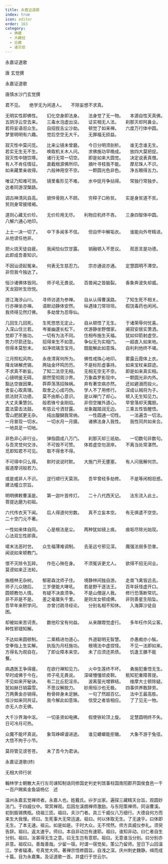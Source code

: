 ```yaml
---
title: 永嘉证道歌
index: true
icon: editor
order: 163
category:
  - 佛藏
  - 大藏经
  - 论藏
  - 诸宗部
---
```


  永嘉证道歌  

唐 玄觉撰  

永嘉证道歌  

唐慎水沙门玄觉撰  

君不见。　　绝学无为闲道人。　　不除妄想不求真。  

无明实性即佛性。　　幻化空身即法身。　　法身觉了无一物。　　本源自性天真佛。　　五阴浮云空去来。　　三毒水泡虚出没。　　证实相无人法。　　刹那灭却阿鼻业。　　若将妄语诳众生。　　自招拔舌尘沙劫。　　顿觉了如来禅。　　六度万行体中圆。　　梦里明明有六趣。　　觉后空空无大千。　　无罪福无损益。  

寂灭性中莫问觅。　　比来尘镜未曾磨。　　今日分明须剖析。　　谁无念谁无生。　　若实无生无不生。　　唤取机关木人问。　　求佛施功早晚成。　　放四大莫把捉。　　寂灭性中随饮啄。　　诸行无常一切空。　　即是如来大圆觉。　　决定说表真僧。　　有人不肯任情征。　　直截根源佛所印。　　摘叶寻枝我不能。　　摩尼珠人不识。　　如来藏里亲收得。　　六般神用空不空。　　一颗圆光色非色。　　净五眼得五力。  

唯证乃知难可测。　　镜里看形见不难。　　水中捉月争拈得。　　常独行常独步。　　达者同游涅槃路。  

调古神清风自高。　　貌悴骨刚人不顾。　　穷释子口称贫。　　实是身贫道不贫。　　贫则身常披缕褐。  

道则心藏无价珍。　　无价珍用无尽。　　利物应机终不吝。　　三身四智体中圆。　　八解六通心地印。  

上士一决一切了。　　中下多闻多不信。　　但自怀中解垢衣。　　谁能向外夸精进。　　从他谤任他非。  

把火烧天徒自疲。　　我闻恰似饮甘露。　　销融顿入不思议。　　观恶言是功德。　　此即成吾善知识。  

不因讪谤起冤亲。　　何表无生慈忍力。　　宗亦通说亦通。　　定慧圆明不滞空。　　非但我今独达了。  

恒沙诸佛体皆同。　　师子吼无畏说。　　百兽闻之皆脑裂。　　香象奔波失却威。　　天龙寂听生欣悦。  

游江海涉山川。　　寻师访道为参禅。　　自从认得曹溪路。　　了知生死不相关。　　行亦禅坐亦禅。　　语默动静体安然。　　纵遇锋刀常坦坦。　　假饶毒药也闲闲。　　我师得见然灯佛。　　多劫曾为忍辱仙。  

几回生几回死。　　生死悠悠无定止。　　自从顿悟了无生。　　于诸荣辱何忧喜。　　入深山住兰若。　　岑崟幽邃长松下。　　优游静坐野僧家。　　阒寂安居实萧洒。　　觉即了不施功。　　一切有为法不同。　　住相布施生天福。　　犹如仰箭射虚空。　　势力尽箭还坠。　　招得来生不如意。　　争似无为实相门。　　一超直入如来地。　　但得本莫愁末。　　如净琉璃含宝月。　　既能解此如意珠。　　自利利他终不竭。  

江月照松风吹。　　永夜清宵何所为。　　佛性戒珠心地印。　　雾露云霞体上衣。　　降龙钵解虎锡。　　两钴金环鸣历历。　　不是标形虚事持。　　如来宝杖亲踪迹。　　不求真不断妄。　　了知二法空无相。　　无相无空无不空。　　即是如来真实相。　　心镜明鉴无碍。　　廓然莹彻周沙界。　　万象森罗影现中。　　一颗圆光非内外。　　豁达空拨因果。　　莽莽荡荡招殃祸。　　弃有著空病亦然。　　还如避溺而投火。　　舍妄心取真理。　　取舍之心成巧伪。　　学人不了用修行。　　深成认贼将为子。　　损法财灭功德。　　莫不由斯心意识。　　是以禅门了却心。　　顿入无生知见力。　　大丈夫秉慧剑。　　般若锋兮金刚焰。　　非但空摧外道心。　　早曾落却天魔胆。　　震法雷击法鼓。　　布慈云兮洒甘露。　　龙象蹴踏润无边。　　三乘五性皆醒悟。　　雪山肥腻更无杂。　　纯出醍醐我常纳。　　一性圆通一切性。　　一法遍含一切法。　　一月普现一切水。　　一切水月一月摄。　　诸佛法身入我性。　　我性同共如来合。　　一地具足一切地。  

非色非心非行业。　　弹指圆成八万门。　　刹那灭却三祇劫。　　一切数句非数句。　　与吾灵觉何交涉。　　不可毁不可赞。　　体若虚空勿涯岸。　　不离当处常湛然。　　觅即知君不可见。　　取不得舍不得。  

不可得中只么得。　　默时说说时默。　　大施门开无壅塞。　　有人问我解何宗。　　报道摩诃般若力。  

或是或非人不识。　　逆行顺行天莫测。　　吾早曾经多劫修。　　不是等闲相诳惑。　　建法幢立宗旨。  

明明佛敕曹溪是。　　第一迦叶首传灯。　　二十八代西天记。　　法东流入此土。　　菩提达磨为初祖。  

六代传衣天下闻。　　后人得道何穷数。　　真不立妄本空。　　有无俱遣不空空。　　二十空门元不著。  

一性如来体自同。　　心是根法是尘。　　两种犹如镜上痕。　　痕垢尽除光始现。　　心法双忘性即真。  

嗟末法恶时世。　　众生福薄难调制。　　去圣远兮邪见深。　　魔强法弱多恐害。　　闻说如来顿教门。  

恨不灭除令瓦碎。　　作在心殃在身。　　不须冤诉更尤人。　　欲得不招无间业。　　莫谤如来正法轮。  

旃檀林无杂树。　　郁密森沈师子住。　　境静林间独自游。　　走兽飞禽皆远去。　　师子儿众随后。　　三岁便能大哮吼。　　若是野干逐法王。　　百年妖怪虚开口。　　圆顿教勿人情。　　有疑不决直须争。　　不是山僧逞人我。　　修行恐落断常坑。　　非不非是不是。　　差之毫厘失千里。　　是则龙女顿成佛。　　非则善星生陷坠。　　吾早年来积学问。　　亦曾讨疏寻经论。　　分别名相不知休。　　入海算沙徒自困。  

却被如来苦诃责。　　数他珍宝有何益。　　从来蹭蹬觉虚行。　　多年枉作风尘客。　　种性邪错知解。  

不达如来圆顿制。　　二乘精进勿道心。　　外道聪明无智慧。　　亦愚痴亦小騃。　　空拳指上生实解。　　执指为月枉施功。　　根境法中虚捏怪。　　不见一法即如来。　　方得名为观自在。　　了即业障本来空。　　未了应须还夙债。　　饥逢王膳不能餐。  

病遇医王争得瘥。　　在欲行禅知见力。　　火中生莲终不坏。　　勇施犯重悟无生。　　早时成佛于今在。　　师子吼无畏说。　　深嗟懵懂顽皮靼。　　秖知犯重障菩提。　　不见如来开秘诀。　　有二比丘犯淫杀。　　波离萤光增罪结。　　维摩大士顿除疑。　　犹如赫日销霜雪。　　不思议解脱力。　　妙用恒沙也无极。　　四事供养敢辞劳。　　万两黄金亦销得。　　粉骨碎身未足酬。　　一句了然超百亿。　　法中王最高胜。　　恒沙如来同共证。　　我今解此如意珠。　　信受之者皆相应。　　了了见无一物。　　亦无人亦无佛。  

大千沙界海中沤。　　一切圣贤如电拂。　　假使铁轮顶上旋。　　定慧圆明终不失。　　日可冷月可热。  

众魔不能坏真说。　　象驾峥嵘谩进途。　　谁见螗螂能拒辙。　　大象不游于兔径。　　大悟不拘于小节。  

莫将管见谤苍苍。　　未了吾今为君诀。  

永嘉证道歌(终)  

无相大师行状  

翰林学士朝散大夫行左司谏知制诰同修国史判史判馆事柱国南阳郡开国侯食邑一千一百户赐紫金鱼袋杨亿　述  

温州永嘉玄觉禅师者。永嘉人也。姓戴氏。丱岁出家。遍探三藏精天台旨。观圆妙法门。于四威仪中。常冥禅观。后因左溪朗禅师激励。与东阳策禅师。同诣曹溪。初到振锡携瓶。绕祖三匝。祖曰。夫沙门者。具三千威仪八万细行。大德自何方而来生大我慢。师曰。生死事大无常迅速。祖曰。何以体取无生。了无速乎。曰体即无生。了本无速。祖云。如是如是。于时大众。无不愕然。师方具威仪参礼。须臾告辞。祖曰。返太速乎。师曰。本自非动岂有速耶。祖曰。谁知非动。曰仁者自生分别。祖曰。汝甚得无生之意。曰无生岂有意耶。祖曰。无意谁当分别。曰分别亦非意。祖叹曰。善哉善哉。少留一宿。时谓一宿觉矣。策公乃留师。翌日下山回温江。学者辐凑。号真觉大师。著禅宗悟修圆旨。自浅之深。庆州刺史魏静。缉而成十篇。目为永嘉集。及证道歌一首。并盛行于世云尔。  
